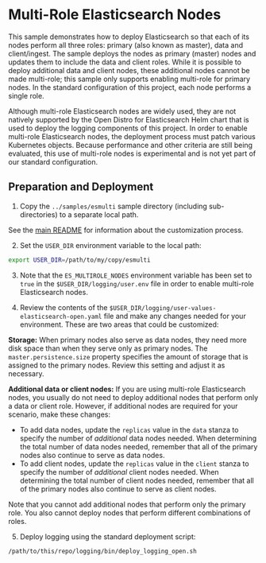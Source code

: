# Multi-Role Elasticsearch Nodes

This sample demonstrates how to deploy Elasticsearch so that each of its nodes perform all three roles: primary (also known as master), data and
client/ingest. The sample deploys the nodes as primary (master) nodes and updates them to include the data and client roles. While it is possible to deploy additional data and client nodes, these additional nodes cannot be made multi-role; this sample only supports enabling multi-role for primary nodes.  In the standard configuration of this project, each node performs a single role.  

Although multi-role Elasticsearch nodes are widely used, they are not natively supported by the Open Distro for Elasticsearch
Helm chart that is used to deploy the logging components of this project. In order to enable multi-role Elasticsearch nodes, the deployment process must patch various Kubernetes objects. Because performance and other criteria are still being evaluated, this use of multi-role nodes is experimental and is not yet part of our standard configuration.

## Preparation and Deployment

1. Copy the `../samples/esmulti` sample directory (including sub-directories) to a separate local path.

See the [main README](../../README.md#customization) for information about the customization process.

2. Set the `USER_DIR` environment variable to the local path:

```bash
export USER_DIR=/path/to/my/copy/esmulti
```

3. Note that the `ES_MULTIROLE_NODES` environment variable has
been set to `true` in the `$USER_DIR/logging/user.env` file in order to enable multi-role Elasticsearch nodes.

4. Review the contents of the `$USER_DIR/logging/user-values-elasticsearch-open.yaml` file and make any changes needed for your environment. These are two areas that could be customized:

 **Storage:** When primary nodes also serve as data nodes, they need more disk space than when they serve only as primary nodes.  The `master.persistence.size` property specifies the amount of storage that is assigned to the primary nodes. Review this setting and adjust it as necessary. 

 **Additional data or client nodes:** If you are using multi-role Elasticsearch nodes, you usually do not need to deploy additional nodes that perform only a data or client role. However, if additional nodes are required for your scenario, make these changes:
   - To add data nodes, update the `replicas` value in the `data` stanza to specify the number of _additional_ data nodes needed. When determining the total number of data nodes needed, remember that all of the primary nodes also continue to serve as data nodes.
   - To add client nodes, update the `replicas` value in the `client` stanza to specify the number of _additional_ client nodes needed. When determining the total number of client nodes needed, remember that all of the primary nodes also continue to serve as client nodes.
 
 Note that you cannot add additional nodes that perform only the primary role. You also cannot deploy nodes that perform different combinations of roles. 

5. Deploy logging using the standard deployment script:

```bash
/path/to/this/repo/logging/bin/deploy_logging_open.sh
```

